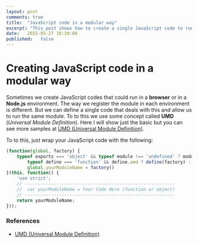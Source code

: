 ```yaml
---
layout: post
comments: true
title:  "JavaScript code in a modular way"
excerpt: "This post shows how to create a single JavaScript code to run in browser or Node.js environments"
date:   2015-05-27 10:39:00
published:   false
---
```


Creating JavaScript code in a modular way
=========================================

Sometimes we create JavaScript codes that could run in a **browser** or in a **Node.js** environment. The way we register the module in each environment is different. But we can define a single code that deals with this and allow us to run the same module. To to this we use some concept called **UMD** (*Universal Module Definition*). Here I will show just the basic but you can see more samples at [UMD (Universal Module Definition)](https://github.com/umdjs/umd).

To to this, just wrap your JavaScript code with the following:

```js
(function(global, factory) {
    typeof exports === 'object' && typeof module !== 'undefined' ? module.exports = factory() :
        typeof define === 'function' && define.amd ? define(factory) :
        global.yourModuleName = factory()
}(this, function() {
    'use strict';
    // ---------------------------------------------------------
    //  var yourModuleName = Your Code Here (function or object)
    // ---------------------------------------------------------
    return yourModuleName;
}));
```

### References

- [UMD (Universal Module Definition)](https://github.com/umdjs/umd)